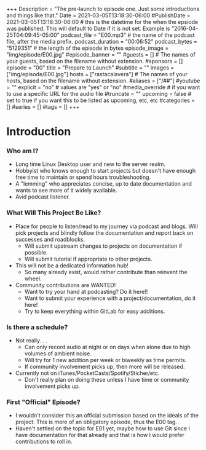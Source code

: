 +++
Description = "The pre-launch to episode one. Just some introductions and things like that."
Date = 2021-03-05T13:18:30-06:00
#PublishDate = 2021-03-05T13:18:30-06:00 # this is the datetime for the when the epsiode was published. This will default to Date if it is not set. Example is "2016-04-25T04:09:45-05:00"
podcast_file = "E00.mp3" # the name of the podcast file, after the media prefix.
podcast_duration = "00:06:52"
podcast_bytes = "5129351" # the length of the episode in bytes
episode_image = "img/episode/E00.jpg"
#episode_banner = ""
#guests = [] # The names of your guests, based on the filename without extension.
#sponsors = []
episode = "00"
title = "Prepare to Launch"
#subtitle = ""
images = ["img/episode/E00.jpg"]
hosts = ["rastacalavera"] # The names of your hosts, based on the filename without extension.
#aliases = ["/##"]
#youtube = ""
explicit = "no" # values are "yes" or "no"
#media_override # if you want to use a specific URL for the audio file
#truncate = ""
upcoming = false # set to true if you want this to be listed as upcoming, etc, etc
#categories = []
#series = []
#tags = []
+++
# Introduction

### Who am I?
* Long time Linux Desktop user and new to the server realm.
* Hobbyist who knows enough to start projects but doesn't have enough free time to maintain or spend hours troubleshooting. 
* A "lemming" who appreciates concise, up to date documentation and wants to see more of it widely available.
* Avid podcast listener.


### What Will This Project Be Like?
* Place for people to listen/read to my journey via podcast and blogs. Will pick projects and blindly follow the documentation and report back on successes and roadblocks.
    - Will submit upstream changes to projects on documentation if possible.
    - Will submit tutorial if appropriate to other projects.
* This will not be a dedicated information hub!
    - So many already exist, would rather contribute than reinvent the wheel.
* Community contributions are WANTED!
    - Want to try your hand at podcasting? Do it here!!
    - Want to submit your experience with a project/documentation, do it here!
    - Try to keep everything within GitLab for easy additions.

### Is there a schedule?
* Not really. . . 
    - Can only record audio at night or on days when alone due to high volumes of ambient noise.
    - Will try for 1 new addition per week or biweekly as time permits.
    - If community involvement picks up, then more will be released.
* Currently not on iTunes/PocketCasts/Spotify/Sticher/etc.
    - Don't really plan on doing these unless I have time or community involvement picks up.

### First "Official" Episode?
* I wouldn't consider this an official submission based on the ideals of the project. This is more of an obligatory episode, thus the E00 tag.
* Haven't settled on the topic for E01 yet, maybe how to use Git since I have documentation for that already and that is how I would prefer contributions to roll in.